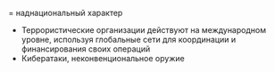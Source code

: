 = наднациональный характер
- Террористические организации действуют на международном уровне, используя глобальные сети для координации и финансирования своих операций
- Кибератаки, неконвенциональное оружие